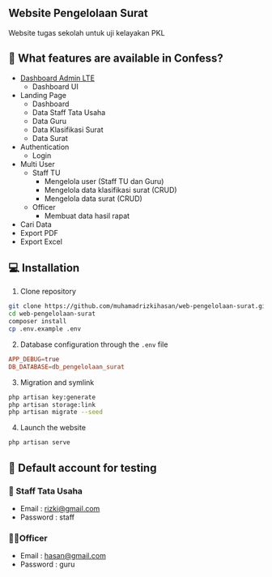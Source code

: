 <h2>Website Pengelolaan Surat</h2>

Website tugas sekolah untuk uji kelayakan PKL 

<h2 id="fitur">🤨 What features are available in Confess?</h2>

-   [Dashboard Admin LTE](https://adminlte.io/)
    -   Dashboard UI
-   Landing Page
    -   Dashboard
    -   Data Staff Tata Usaha
    -   Data Guru
    -   Data Klasifikasi Surat
    -   Data Surat
-   Authentication
    -   Login
-   Multi User
    -   Staff TU
        -   Mengelola user (Staff TU dan Guru)
        -   Mengelola data klasifikasi surat (CRUD)
        -   Mengelola data surat (CRUD)
    -   Officer
        -   Membuat data hasil rapat
-   Cari Data
-   Export PDF
-   Export Excel


<h2 id="installation">💻 Installation</h2>

1. Clone repository

```bash
git clone https://github.com/muhamadrizkihasan/web-pengelolaan-surat.git
cd web-pengelolaan-surat
composer install
cp .env.example .env
```

2. Database configuration through the `.env` file

```conf
APP_DEBUG=true
DB_DATABASE=db_pengelolaan_surat
```

3. Migration and symlink

```bash
php artisan key:generate
php artisan storage:link
php artisan migrate --seed
```

4. Launch the website

```bash
php artisan serve
```

<h2 id="testing-account">👤 Default account for testing</h2>

### 🧖 Staff Tata Usaha

-   Email : rizki@gmail.com
-   Password : staff

### 👨‍🏫Officer

-   Email : hasan@gmail.com
-   Password : guru